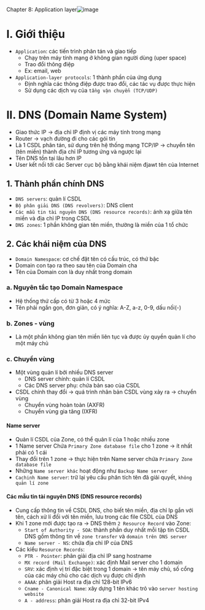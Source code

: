 Chapter 8: Application layer![image](https://user-images.githubusercontent.com/88178841/164969979-97c08093-75d3-4240-992c-218fe08f59b3.png)
# I. Giới thiệu
- `Application`: các tiến trình phân tán và giao tiếp
  - Chạy trên máy tính mạng ở không gian người dùng (uper space)
  - Trao đổi thông điệp
  - Ex: email, web   
- `Application-layer protocols`: 1 thành phần của ứng dụng
  - Định nghĩa các thông điệp được trao đổi, các tác vụ được thực hiện
  - Sử dụng các dịch vụ của `tầng vận chuyển (TCP/UDP)`
# II. DNS (Domain Name System)
- Giao thức IP -> địa chỉ IP định vị các máy tính trong mạng
- Router -> vạch đường đi cho các gói tin
- Là 1 CSDL phân tán, sử dụng trên hệ thống mạng TCP/IP -> chuyển tên (tên miền) thành địa chỉ IP tương ứng và ngược lại
- Tên DNS tồn tại lâu hơn IP
- User kết nối tới các Server cục bộ bằng khái niệm đjawt tên của Internet
## 1. Thành phần chính DNS
- `DNS servers`: quản lí CSDL
- `Bộ phân giải DNS (DNS revolvers)`: DNS client
- `Các mẫu tin tài nguyên DNS (DNS resource records)`: ánh xạ giữa tên miền và địa chỉ IP trong CSDL
- `DNS zones`: 1 phần không gian tên miền, thường là miền của 1 tổ chức
## 2. Các khái niệm của DNS
- `Domain Namespace`: cơ chế đặt tên có cấu trúc, có thứ bậc
- Domain con tạo ra theo sau tên của Domain cha
- Tên của Domain con là duy nhất trong domain
### a. Nguyên tắc tạo Domain Namespace
- Hệ thống thứ cấp có từ 3 hoặc 4 mức
- Tên phải ngắn gọn, đơn giản, có ý nghĩa: A-Z, a-z, 0-9, dấu nối(-)
### b. Zones - vùng
- Là một phần không gian tên miền liên tục và được ủy quyền quản lí cho một máy chủ 
### c. Chuyển vùng
- Một vùng quản lí bởi nhiều DNS server
  - DNS server chính: quản lí CSDL
  - Các DNS server phụ: chứa bản sao của CSDL
- CSDL chính thay đổi -> quá trình nhân bản CSDL vùng xảy ra -> chuyển vùng
  - Chuyển vùng hoàn toàn (AXFR)
  - Chuyển vùng gia tăng (IXFR)
#### Name server
- Quản lí CSDL của Zone, có thể quản lí của 1 hoặc nhiều zone
- 1 Name server Chứa `Primary Zone database file` cho 1 zone -> ít nhất phải có 1 cái
- Thay đổi trên 1 zone -> thực hiện trên Name server chứa `Primary Zone database file`
- Những `Name server khác` hoạt động như `Backup Name server`
- `Cachinh Name server`: trữ lại yêu cầu phân tích tên đã giải quyết, `không quản lí zone`
#### Các mẫu tin tài nguyên DNS (DNS resource records)
- Cung cấp thông tin về CSDL DNS, cho biết tên miền, địa chỉ Ip gắn với tên, cách xử lí đối với tên miền, lưu trong các file CSDL của DNS
- Khi 1 zone mới được tạo ra -> DNS thêm `2 Resource Record` vào Zone: 
  - `Start of Authority - SOA`: thành phần duy nhất mỗi tập tin CSDL DNS gồm thông tin về `zone transfer` và `domain trên DNS server`
  - `Name server - NS`: chứa địa chỉ IP của DNS 
- Các kiểu `Resource Records`:
  - `PTR - Pointer`: phân giải địa chỉ IP sang hostname
  - `MX record (Mail Exchange)`: xác định Mail server cho 1 domain
  - `SRV`: xác định vị trí đặc biệt trong 1 domain -> tên máy chủ, số cổng của các máy chủ cho các dịch vụ được chỉ định
  - `AAAA`: phân giải Host ra địa chỉ 128-bit IPv6
  - `Cname - Canonical Name`: xây dựng 1 tên khác trỏ vào `server hosting website`
  - `A - address`: phân giải Host ra địa chỉ 32-bit IPv4
